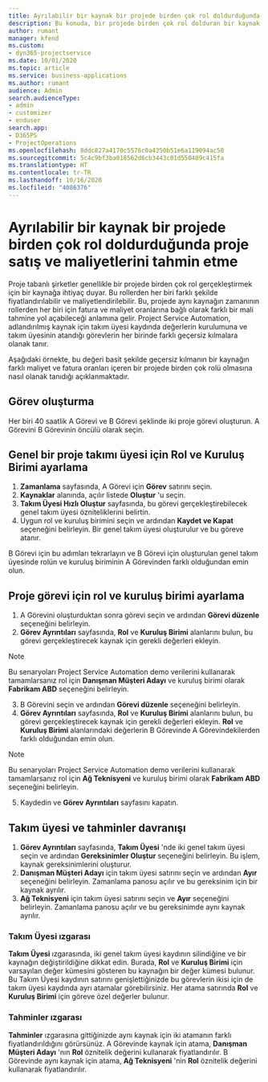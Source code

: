 ```yaml
---
title: Ayrılabilir bir kaynak bir projede birden çok rol doldurduğunda proje satış ve maliyetlerini tahmin etme
description: Bu konuda, bir projede birden çok rol dolduran bir kaynak için fiyatlandırılma ve maliyetlendirmeyi desteklemek üzere fiyatlandırma boyutlarının nasıl kullanılabileceği hakkında bilgi sağlanmaktadır.
author: rumant
manager: kfend
ms.custom:
- dyn365-projectservice
ms.date: 10/01/2020
ms.topic: article
ms.service: business-applications
ms.author: rumant
audience: Admin
search.audienceType:
- admin
- customizer
- enduser
search.app:
- D365PS
- ProjectOperations
ms.openlocfilehash: 8ddc827a4170c5576c0a4350b51e6a119094ac50
ms.sourcegitcommit: 5c4c9bf3ba018562d6cb3443c01d550489c415fa
ms.translationtype: HT
ms.contentlocale: tr-TR
ms.lasthandoff: 10/16/2020
ms.locfileid: "4086376"
---
```

# <a name="estimate-project-sales-and-costs-when-a-bookable-resource-fills-mulitple-roles-on-a-project"></a>Ayrılabilir bir kaynak bir projede birden çok rol doldurduğunda proje satış ve maliyetlerini tahmin etme 

Proje tabanlı şirketler genellikle bir projede birden çok rol gerçekleştirmek için bir kaynağa ihtiyaç duyar. Bu rollerden her biri farklı şekilde fiyatlandırılabilir ve maliyetlendirilebilir. Bu, projede aynı kaynağın zamanının rollerden her biri için fatura ve maliyet oranlarına bağlı olarak farklı bir mali tahmine yol açabileceği anlamına gelir. Project Service Automation, adlandırılmış kaynak için takım üyesi kaydında değerlerin kurulumuna ve takım üyesinin atandığı görevlerin her birinde farklı geçersiz kılmalara olanak tanır.

Aşağıdaki örnekte, bu değeri basit şekilde geçersiz kılmanın bir kaynağın farklı maliyet ve fatura oranları içeren bir projede birden çok rolü olmasına nasıl olanak tanıdığı açıklanmaktadır.

## <a name="create-tasks"></a>Görev oluşturma
Her biri 40 saatlik A Görevi ve B Görevi şeklinde iki proje görevi oluşturun. A Görevini B Görevinin öncülü olarak seçin.

## <a name="set-up-role-and-organization-unit-for-a-generic-project-team-member"></a>Genel bir proje takımı üyesi için Rol ve Kuruluş Birimi ayarlama

1. **Zamanlama** sayfasında, A Görevi için **Görev** satırını seçin. 
2. **Kaynaklar** alanında, açılır listede **Oluştur** 'u seçin.
3. **Takım Üyesi Hızlı Oluştur** sayfasında, bu görevi gerçekleştirebilecek genel takım üyesi özniteliklerini belirtin.
4. Uygun rol ve kuruluş birimini seçin ve ardından **Kaydet ve Kapat** seçeneğini belirleyin. Bir genel takım üyesi oluşturulur ve bu göreve atanır. 

B Görevi için bu adımları tekrarlayın ve B Görevi için oluşturulan genel takım üyesinde rolün ve kuruluş biriminin A Görevinden farklı olduğundan emin olun. 

## <a name="set-up-role-and-organization-unit-for-a-project-task"></a>Proje görevi için rol ve kuruluş birimi ayarlama

1. A Görevini oluşturduktan sonra görevi seçin ve ardından **Görevi düzenle** seçeneğini belirleyin.
2. **Görev Ayrıntıları** sayfasında, **Rol** ve **Kuruluş Birimi** alanlarını bulun, bu görevi gerçekleştirecek kaynak için gerekli değerleri ekleyin. 

  > [!NOTE]
  > Bu senaryoları Project Service Automation demo verilerini kullanarak tamamlarsanız rol için **Danışman Müşteri Adayı** ve kuruluş birimi olarak **Fabrikam ABD** seçeneğini belirleyin.

3. B Görevini seçin ve ardından **Görevi düzenle** seçeneğini belirleyin.
4. **Görev Ayrıntıları** sayfasında, **Rol** ve **Kuruluş Birimi** alanlarını bulun, bu görevi gerçekleştirecek kaynak için gerekli değerleri ekleyin. **Rol** ve **Kuruluş Birimi** alanlarındaki değerlerin B Görevinde A Görevindekilerden farklı olduğundan emin olun. 

  > [!NOTE]
  > Bu senaryoları Project Service Automation demo verilerini kullanarak tamamlarsanız rol için **Ağ Teknisyeni** ve kuruluş birimi olarak **Fabrikam ABD** seçeneğini belirleyin.

5. Kaydedin ve **Görev Ayrıntıları** sayfasını kapatın. 

## <a name="team-member-and-estimates-behaviour"></a>Takım üyesi ve tahminler davranışı 

1. **Görev Ayrıntıları** sayfasında, **Takım Üyesi** 'nde iki genel takım üyesi seçin ve ardından **Gereksinimler Oluştur** seçeneğini belirleyin. Bu işlem, kaynak gereksinimlerini oluşturur. 
2. **Danışman Müşteri Adayı** için takım üyesi satırını seçin ve ardından **Ayır** seçeneğini belirleyin. Zamanlama panosu açılır ve bu gereksinim için bir kaynak ayrılır.
3. **Ağ Teknisyeni** için takım üyesi satırını seçin ve **Ayır** seçeneğini belirleyin. Zamanlama panosu açılır ve bu gereksinimde aynı kaynak ayrılır.

### <a name="team-member-grid"></a>Takım Üyesi ızgarası 
**Takım Üyesi** ızgarasında, iki genel takım üyesi kaydının silindiğine ve bir kaynağın değiştirildiğine dikkat edin. Burada, **Rol** ve **Kuruluş Birimi** için varsayılan değer kümesini gösteren bu kaynağın bir değer kümesi bulunur.
Bu Takım Üyesi kaydının satırını genişlettiğinizde bu görevlerin ikisi için de takım üyesi kaydında ayrı atamalar görebilirsiniz. Her atama satırında **Rol** ve **Kuruluş Birimi** için göreve özel değerler bulunur. 

### <a name="estimates-grid"></a>Tahminler ızgarası 
**Tahminler** ızgarasına gittiğinizde aynı kaynak için iki atamanın farklı fiyatlandırıldığını görürsünüz.
A Görevinde kaynak için atama, **Danışman Müşteri Adayı** 'nın **Rol** öznitelik değerini kullanarak fiyatlandırılır. B Görevinde aynı kaynak için atama, **Ağ Teknisyeni** 'nin **Rol** öznitelik değerini kullanarak fiyatlandırılır.





